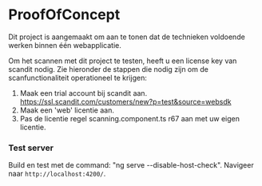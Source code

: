 # ProofOfConcept

Dit project is aangemaakt om aan te tonen dat de technieken voldoende werken binnen één webapplicatie.

Om het scannen met dit project te testen, heeft u een license key van scandit nodig.
Zie hieronder de stappen die nodig zijn om de scanfunctionaliteit operationeel te krijgen:
1)  Maak een trial account bij scandit aan. https://ssl.scandit.com/customers/new?p=test&source=websdk 
2)  Maak een 'web' licentie aan.
3)  Pas de licentie regel scanning.component.ts r67 aan met uw eigen licentie.

### Test server
Build en test met de command: "ng serve --disable-host-check".
Navigeer naar `http://localhost:4200/`.

